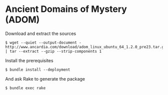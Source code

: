 # Ancient Domains of Mystery (ADOM)

Download and extract the sources

```
$ wget --quiet --output-document - http://www.ancardia.com/download/adom_linux_ubuntu_64_1.2.0_pre23.tar.gz | tar --extract --gzip --strip-components 1
```

Install the prerequisites

```
$ bundle install --deployment
```

And ask Rake to generate the package

```
$ bundle exec rake
```
